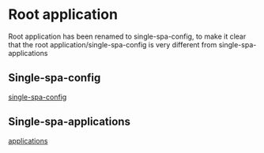 # Root application
Root application has been renamed to single-spa-config, to make it clear that the root application/single-spa-config is very different from single-spa-applications
## Single-spa-config
[single-spa-config](/docs/single-spa-config.md)
## Single-spa-applications
[applications](/docs/applications.md)

